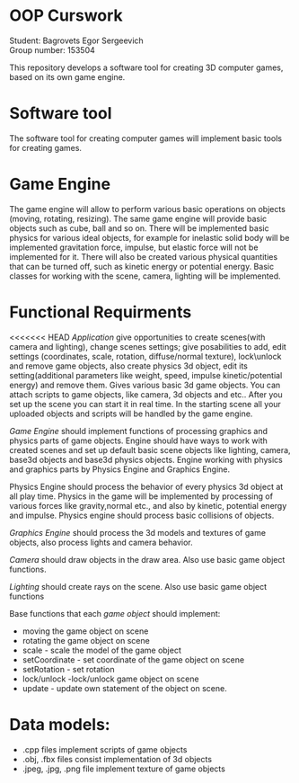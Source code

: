 # OOP Curswork 
Student: Bagrovets Egor Sergeevich \
Group number: 153504 

This repository develops a software tool for creating 3D computer games, based on its own game engine. 

# Software tool
The software tool for creating computer games will implement basic tools for creating games.

# Game Engine
The game engine will allow to perform various basic operations on objects (moving, rotating, resizing). The same game engine will provide basic objects such as cube, ball and so on. There will be implemented basic physics for various ideal objects, for example for inelastic solid body will be implemented gravitation force, impulse, but elastic force will not be implemented for it. There will also be created various physical quantities that can be turned off, such as kinetic energy or potential energy. Basic classes for working with the scene, camera, lighting will be implemented.

# Functional Requirments
<<<<<<< HEAD
*Application* give opportunities to create scenes(with camera and lighting), change scenes settings; give posabilities to add, edit settings (coordinates, scale, rotation, diffuse/normal texture), lock\unlock and remove game objects, also create physics 3d object, edit its setting(additional parameters like weight, speed, impulse kinetic/potential energy) and remove them. Gives various basic 3d game objects. You can attach scripts to game objects, like camera, 3d objects and etc.. After you set up the scene you can start it in real time. In the starting scene all your uploaded objects and scripts will be handled by the game engine. 

*Game Engine* should implement functions of processing graphics and physics parts of game objects.  Engine should have ways to work with created scenes and set up default basic scene objects like lighting, camera, base3d objects and base3d physics objects. Engine working with physics and graphics parts by Physics Engine and Graphics Engine.

Physics Engine should process the behavior of every physics 3d object at all play time. Physics in the game will be implemented by processing of various forces like gravity,normal etc., and also by kinetic, potential energy and impulse. Physics engine should process basic collisions of objects.

*Graphics Engine* should process the 3d models and textures of game objects, also process lights and camera behavior.

*Camera* should draw objects in the draw area. Also use basic game object functions.

*Lighting* should create rays on the scene. Also use basic game object functions

Base functions that each *game object* should implement:


* moving the game object on scene
* rotating the game object on scene
* scale - scale the model of the game object
* setCoordinate - set coordinate of the game object on scene
* setRotation - set rotation 
* lock/unlock -lock/unlock game object on scene
* update - update own statement of the object on scene.

# Data models:
* .cpp files implement scripts of game objects
* .obj, .fbx files consist implementation of 3d objects
* .jpeg, .jpg, .png file implement texture of game objects
